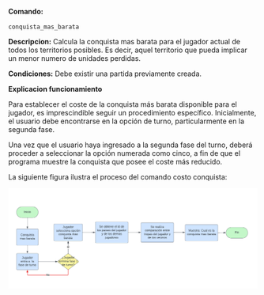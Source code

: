 **Comando:**

    conquista_mas_barata

**Descripcion:** Calcula la conquista mas barata para el jugador actual de todos los territorios posibles. Es decir, aquel territorio que pueda implicar un menor numero de unidades perdidas.

**Condiciones:** Debe existir una partida previamente creada.

**Explicacion funcionamiento**

Para establecer el coste de la conquista más barata disponible para el jugador, es imprescindible seguir un procedimiento específico. Inicialmente, el usuario debe encontrarse en la opción de turno, particularmente en la segunda fase.

Una vez que el usuario haya ingresado a la segunda fase del turno, deberá proceder a seleccionar la opción numerada como cinco, a fin de que el programa muestre la conquista que posee el coste más reducido.

La siguiente figura ilustra el proceso del comando costo conquista:

![Diagrama de flujo conquista mas barata](../Documentacion\Imagenes\Diagrama%20de%20Flujo%20conquista%20mas%20barata.png)